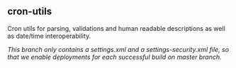 ## cron-utils
Cron utils for parsing, validations and human readable descriptions as well as date/time interoperability.

*This branch only contains a settings.xml and a settings-security.xml file, so that we enable deployments for each successful build on master branch.*
